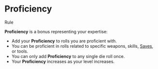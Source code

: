 # Proficiency

Rule

**Proficiency** is a bonus representing your expertise:

 * Add your **Proficiency** to rolls you are proficient with.
 * You can be proficient in rolls related to specific weapons, skills, [Saves](../../pages/rules/rolling/saves.md), or tools.
 * You can only add **Proficiency** to any single die roll once.
 * Your **Proficiency** increases as your level increases.
